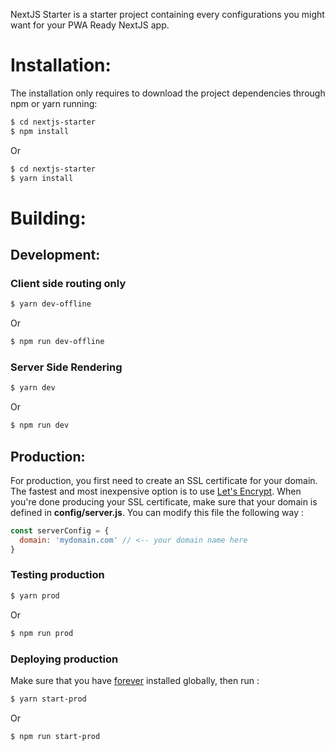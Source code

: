 NextJS Starter is a starter project containing every configurations you might want for your PWA Ready NextJS app.

# Installation:
The installation only requires to download the project dependencies through npm or yarn running:

```bash
$ cd nextjs-starter
$ npm install
```

Or

```bash
$ cd nextjs-starter
$ yarn install
```

# Building:
## Development:
### Client side routing only

```bash
$ yarn dev-offline
```

Or

```bash
$ npm run dev-offline
```

### Server Side Rendering
```bash
$ yarn dev
```

Or

```bash
$ npm run dev
```

## Production:
For production, you first need to create an SSL certificate for your domain. The fastest and most inexpensive option is to use [Let's Encrypt](https://letsencrypt.org/). When you're done producing your SSL certificate, make sure that your domain is defined in __config/server.js__. You can modify this file the following way :
```javascript
const serverConfig = {
  domain: 'mydomain.com' // <-- your domain name here
}
```

### Testing production

```bash
$ yarn prod
```

Or

```bash
$ npm run prod
```

### Deploying production
Make sure that you have [forever](https://www.npmjs.com/package/forever) installed globally, then run :

```bash
$ yarn start-prod
```

Or

```bash
$ npm run start-prod
```
